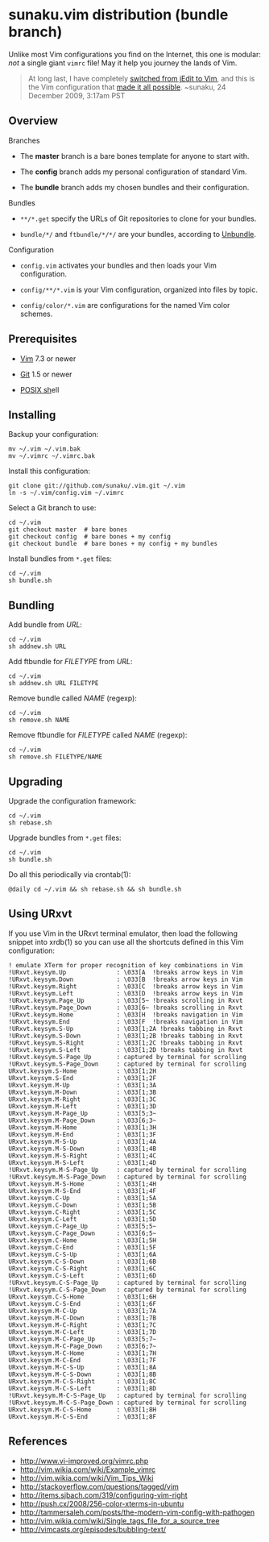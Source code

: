 # sunaku.vim distribution (bundle branch)

Unlike most Vim configurations you find on the Internet, this one is modular:
*not* a single giant `vimrc` file!  May it help you journey the lands of Vim.

> At long last, I have completely [switched from jEdit to Vim][1],
> and this is the Vim configuration that [made it all possible][2].
> ~sunaku, 24 December 2009, 3:17am PST

[1]: http://snk.tuxfamily.org/log/switching-from-jedit-to-vim.html
[2]: http://snk.tuxfamily.org/log/vim-script-management-system.html

## Overview

Branches

* The **master** branch is a bare bones template for anyone to start with.

* The **config** branch adds my personal configuration of standard Vim.

* The **bundle** branch adds my chosen bundles and their configuration.

Bundles

* `**/*.get` specify the URLs of Git repositories to clone for your bundles.

* `bundle/*/` and `ftbundle/*/*/` are your bundles, according to [Unbundle].

Configuration

* `config.vim` activates your bundles and then loads your Vim configuration.

* `config/**/*.vim` is your Vim configuration, organized into files by topic.

* `config/color/*.vim` are configurations for the named Vim color schemes.

## Prerequisites

* [Vim](http://www.vim.org/) 7.3 or newer

* [Git](http://git-scm.com/) 1.5 or newer

* [POSIX sh](http://pubs.opengroup.org/onlinepubs/009695399/utilities/sh.html)ell

[Unbundle]: https://github.com/sunaku/vim-unbundle

## Installing

Backup your configuration:

    mv ~/.vim ~/.vim.bak
    mv ~/.vimrc ~/.vimrc.bak

Install this configuration:

    git clone git://github.com/sunaku/.vim.git ~/.vim
    ln -s ~/.vim/config.vim ~/.vimrc

Select a Git branch to use:

    cd ~/.vim
    git checkout master  # bare bones
    git checkout config  # bare bones + my config
    git checkout bundle  # bare bones + my config + my bundles

Install bundles from `*.get` files:

    cd ~/.vim
    sh bundle.sh

## Bundling

Add bundle from *URL*:

    cd ~/.vim
    sh addnew.sh URL

Add ftbundle for *FILETYPE* from *URL*:

    cd ~/.vim
    sh addnew.sh URL FILETYPE

Remove bundle called *NAME* (regexp):

    cd ~/.vim
    sh remove.sh NAME

Remove ftbundle for *FILETYPE* called *NAME* (regexp):

    cd ~/.vim
    sh remove.sh FILETYPE/NAME

## Upgrading

Upgrade the configuration framework:

    cd ~/.vim
    sh rebase.sh

Upgrade bundles from `*.get` files:

    cd ~/.vim
    sh bundle.sh

Do all this periodically via crontab(1):

    @daily cd ~/.vim && sh rebase.sh && sh bundle.sh

## Using URxvt

If you use Vim in the URxvt terminal emulator, then load the following
snippet into xrdb(1) so you can use all the shortcuts defined in this
Vim configuration:

    ! emulate XTerm for proper recognition of key combinations in Vim
    !URxvt.keysym.Up              : \033[A  !breaks arrow keys in Vim
    !URxvt.keysym.Down            : \033[B  !breaks arrow keys in Vim
    !URxvt.keysym.Right           : \033[C  !breaks arrow keys in Vim
    !URxvt.keysym.Left            : \033[D  !breaks arrow keys in Vim
    !URxvt.keysym.Page_Up         : \033[5~ !breaks scrolling in Rxvt
    !URxvt.keysym.Page_Down       : \033[6~ !breaks scrolling in Rxvt
    !URxvt.keysym.Home            : \033[H  !breaks navigation in Vim
    !URxvt.keysym.End             : \033[F  !breaks navigation in Vim
    !URxvt.keysym.S-Up            : \033[1;2A !breaks tabbing in Rxvt
    !URxvt.keysym.S-Down          : \033[1;2B !breaks tabbing in Rxvt
    !URxvt.keysym.S-Right         : \033[1;2C !breaks tabbing in Rxvt
    !URxvt.keysym.S-Left          : \033[1;2D !breaks tabbing in Rxvt
    !URxvt.keysym.S-Page_Up       : captured by terminal for scrolling
    !URxvt.keysym.S-Page_Down     : captured by terminal for scrolling
    URxvt.keysym.S-Home           : \033[1;2H
    URxvt.keysym.S-End            : \033[1;2F
    URxvt.keysym.M-Up             : \033[1;3A
    URxvt.keysym.M-Down           : \033[1;3B
    URxvt.keysym.M-Right          : \033[1;3C
    URxvt.keysym.M-Left           : \033[1;3D
    URxvt.keysym.M-Page_Up        : \033[5;3~
    URxvt.keysym.M-Page_Down      : \033[6;3~
    URxvt.keysym.M-Home           : \033[1;3H
    URxvt.keysym.M-End            : \033[1;3F
    URxvt.keysym.M-S-Up           : \033[1;4A
    URxvt.keysym.M-S-Down         : \033[1;4B
    URxvt.keysym.M-S-Right        : \033[1;4C
    URxvt.keysym.M-S-Left         : \033[1;4D
    !URxvt.keysym.M-S-Page_Up     : captured by terminal for scrolling
    !URxvt.keysym.M-S-Page_Down   : captured by terminal for scrolling
    URxvt.keysym.M-S-Home         : \033[1;4H
    URxvt.keysym.M-S-End          : \033[1;4F
    URxvt.keysym.C-Up             : \033[1;5A
    URxvt.keysym.C-Down           : \033[1;5B
    URxvt.keysym.C-Right          : \033[1;5C
    URxvt.keysym.C-Left           : \033[1;5D
    URxvt.keysym.C-Page_Up        : \033[5;5~
    URxvt.keysym.C-Page_Down      : \033[6;5~
    URxvt.keysym.C-Home           : \033[1;5H
    URxvt.keysym.C-End            : \033[1;5F
    URxvt.keysym.C-S-Up           : \033[1;6A
    URxvt.keysym.C-S-Down         : \033[1;6B
    URxvt.keysym.C-S-Right        : \033[1;6C
    URxvt.keysym.C-S-Left         : \033[1;6D
    !URxvt.keysym.C-S-Page_Up     : captured by terminal for scrolling
    !URxvt.keysym.C-S-Page_Down   : captured by terminal for scrolling
    URxvt.keysym.C-S-Home         : \033[1;6H
    URxvt.keysym.C-S-End          : \033[1;6F
    URxvt.keysym.M-C-Up           : \033[1;7A
    URxvt.keysym.M-C-Down         : \033[1;7B
    URxvt.keysym.M-C-Right        : \033[1;7C
    URxvt.keysym.M-C-Left         : \033[1;7D
    URxvt.keysym.M-C-Page_Up      : \033[5;7~
    URxvt.keysym.M-C-Page_Down    : \033[6;7~
    URxvt.keysym.M-C-Home         : \033[1;7H
    URxvt.keysym.M-C-End          : \033[1;7F
    URxvt.keysym.M-C-S-Up         : \033[1;8A
    URxvt.keysym.M-C-S-Down       : \033[1;8B
    URxvt.keysym.M-C-S-Right      : \033[1;8C
    URxvt.keysym.M-C-S-Left       : \033[1;8D
    !URxvt.keysym.M-C-S-Page_Up   : captured by terminal for scrolling
    !URxvt.keysym.M-C-S-Page_Down : captured by terminal for scrolling
    URxvt.keysym.M-C-S-Home       : \033[1;8H
    URxvt.keysym.M-C-S-End        : \033[1;8F

## References

* http://www.vi-improved.org/vimrc.php
* http://vim.wikia.com/wiki/Example_vimrc
* http://vim.wikia.com/wiki/Vim_Tips_Wiki
* http://stackoverflow.com/questions/tagged/vim
* http://items.sjbach.com/319/configuring-vim-right
* http://push.cx/2008/256-color-xterms-in-ubuntu
* http://tammersaleh.com/posts/the-modern-vim-config-with-pathogen
* http://vim.wikia.com/wiki/Single_tags_file_for_a_source_tree
* http://vimcasts.org/episodes/bubbling-text/
